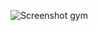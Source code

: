 ![Screenshot gym](https://user-images.githubusercontent.com/79175009/151229123-c36d2119-3536-40e5-b329-83a2de831693.png)
